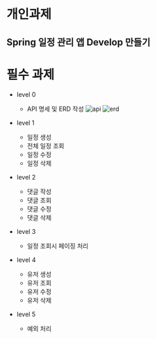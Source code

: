 개인과제
========
Spring 일정 관리 앱 Develop 만들기
--------------------


# 필수 과제

* level 0
  * API 명세 및 ERD 작성
    ![api](https://github.com/user-attachments/assets/9e490f7d-154d-47dd-abc0-9c492853da5d)
![erd](https://github.com/user-attachments/assets/11b8c21b-a209-4cb7-9200-01482a5e935b)

 
* level 1
  * 일정 생성
  * 전체 일정 조회
  * 일정 수정
  * 일정 삭제

* level 2
  * 댓글 작성
  * 댓글 조회
  * 댓글 수정
  * 댓글 삭제
 
* level 3
  * 일정 조회시 페이징 처리
    
* level 4
  * 유저 생성
  * 유저 조회
  * 유저 수정
  * 유저 삭제
    
* level 5
  * 예외 처리
